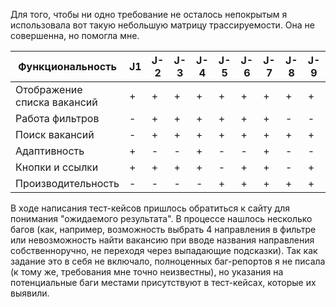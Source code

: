 Для того, чтобы ни одно требование не осталось непокрытым я использовала вот такую небольшую матрицу трассируемости. Она не совершенна, но помогла мне.

| Функциональность            | J1  | J-2 | J-3 | J-4 | J-5 | J-6 | J-7 | J-8 | J-9 | J-10 |
| --------------------------- | --- | --- | --- | --- | --- | --- | --- | --- | --- | ---- |
| Отображение списĸа ваĸансий | +   | +   | +   | +   | +   | +   | +   | +   | +   | +    |
| Работа фильтров             | -   | +   | +   | +   | +   | +   | +   | -   | -   | -    |
| Поисĸ ваĸансий              | -   | +   | +   | +   | +   | +   | +   | +   | +   | +    |
| Адаптивность                | +   | -   | -   | +   | -   | -   | +   | -   | -   | -    |
| Кнопĸи и ссылĸи             | +   | +   | +   | +   | -   | +   | +   | -   | +   | +    |
| Производительность          | -   | -   | -   | -   | +   | +   | +   | +   | +   | +    |
 
В ходе написания тест-кейсов пришлось обратиться к сайту для понимания "ожидаемого результата". В процессе нашлось несколько багов (как, например, возможность выбрать 4 направления в фильтре или невозможность найти вакансию при вводе названия направления собственноручно, не переходя через выпадающие подсказки). Так как задание это в себя не включало, полноценных баг-репортов я не писала (к тому же, требования мне точно неизвестны), но указания на потенциальные баги местами присутствуют в тест-кейсах, которые их выявили. 